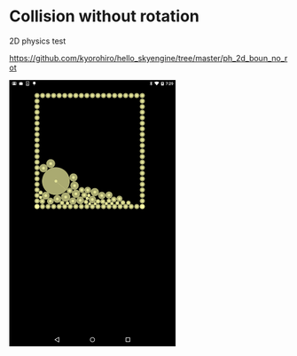 # Collision without rotation
2D physics test

https://github.com/kyorohiro/hello_skyengine/tree/master/ph_2d_boun_no_rot

![](screen.png)

```


```
